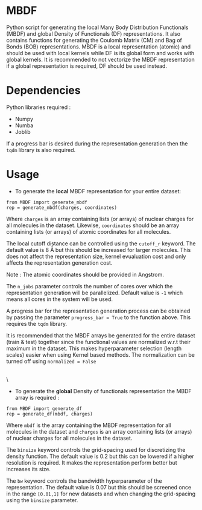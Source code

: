 # MBDF
Python script for generating the local Many Body Distribution Functionals (MBDF) and global Density of Functionals (DF) representations.
It also contains functions for generating the Coulomb Matrix (CM) and Bag of Bonds (BOB) representations.
MBDF is a local representation (atomic) and should be used with local kernels while DF is its global form and works with global kernels. It is recommended to not vectorize the MBDF representation if a global representation is required, DF should be used instead.

# Dependencies
Python libraries required : 
* Numpy
* Numba
* Joblib

If a progress bar is desired during the representation generation then the `tqdm` library is also required.

# Usage
* To generate the **local** MBDF representation for your entire dataset:
```
from MBDF import generate_mbdf
rep = generate_mbdf(charges, coordinates)
```
Where `charges` is an array containing lists (or arrays) of nuclear charges for all molecules in the dataset. Likewise, `coordinates` should be an array containing lists (or arrays) of atomic coordinates for all molecules. 

The local cutoff distance can be controlled using the `cutoff_r` keyword. The default value is 8 Å but this should be increased for larger molecules. This does not affect the representation size, kernel evualuation cost and only affects the representation generation cost.

Note : The atomic coordinates should be provided in Angstrom.

The `n_jobs` parameter controls the number of cores over which the representation generation will be parallelized. Default value is `-1` which means all cores in the system will be used.

A progress bar for the representation generation process can be obtained by passing the parameter `progress_bar = True` to the function above. This requires the `tqdm` library.

It is recommended that the MBDF arrays be generated for the entire dataset (train & test) together since the functional values are normalized w.r.t their maximum in the dataset. This makes hyperparameter selection (length scales) easier when using Kernel based methods. The normalization can be turned off using `normalized = False`

\
\

* To generate the **global** Density of functionals representation the MBDF array is required :
```
from MBDF import generate_df
rep = generate_df(mbdf, charges)
```
Where `mbdf` is the array containing the MBDF representation for all molecules in the dataset and `charges` is an array containing lists (or arrays) of nuclear charges for all molecules in the dataset.

The `binsize` keyword controls the grid-spacing used for discretizing the density function. The default value is 0.2 but this can be lowered if a higher resolution is required. It makes the representation perform better but increases its size.

The `bw` keyword controls the bandwidth hyperparameter of the representation. The default value is 0.07 but this should be screened once in the range `[0.01,1]` for new datasets and when changing the grid-spacing using the `binsize` parameter.
